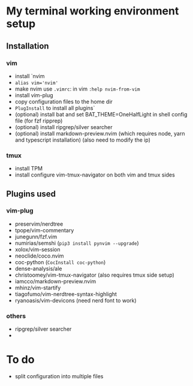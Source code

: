 # My terminal working environment setup

## Installation
### vim
- install `nvim
- `alias vim='nvim'`
- make nvim use `.vimrc`: in vim `:help nvim-from-vim`
- install vim-plug
- copy configuration files to the home dir
- `PlugInstall` to install all plugins`
- (optional) install bat and set BAT_THEME=OneHalfLight in shell config file (for fzf ripprep)
- (optional) install ripgrep/silver searcher
- (optional) install markdown-preview.nvim (which requires node, yarn and typescript
  installation) (also need to modify the ip)
### tmux
- install TPM
- install configure vim-tmux-navigator on both vim and tmux sides

## Plugins used
### vim-plug
- preservim/nerdtree
- tpope/vim-commentary
- junegunn/fzf.vim
- numirias/semshi (`pip3 install pynvim --upgrade`)
- xolox/vim-session
- neoclide/coco.nvim
- coc-python (`CocInstall coc-python`)
- dense-analysis/ale 
- christoomey/vim-tmux-navigator (also requires tmux side setup)
- iamcco/markdown-preview.nvim
- mhinz/vim-startify
- tiagofumo/vim-nerdtree-syntax-highlight
- ryanoasis/vim-devicons (need nerd font to work)
### others
- ripgrep/silver searcher
- 

# To do
- split configuration into multiple files
